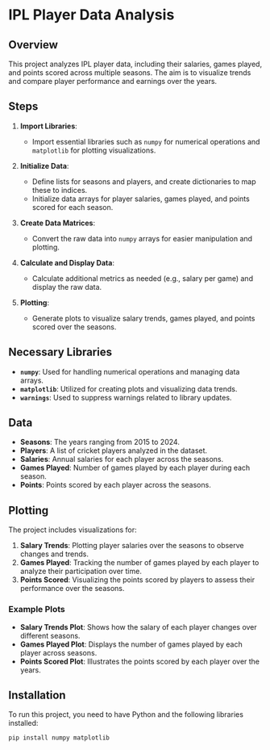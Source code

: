 # IPL Player Data Analysis

## Overview

This project analyzes IPL player data, including their salaries, games played, and points scored across multiple seasons. The aim is to visualize trends and compare player performance and earnings over the years.

## Steps

1. **Import Libraries**:
   - Import essential libraries such as `numpy` for numerical operations and `matplotlib` for plotting visualizations.

2. **Initialize Data**:
   - Define lists for seasons and players, and create dictionaries to map these to indices.
   - Initialize data arrays for player salaries, games played, and points scored for each season.

3. **Create Data Matrices**:
   - Convert the raw data into `numpy` arrays for easier manipulation and plotting.

4. **Calculate and Display Data**:
   - Calculate additional metrics as needed (e.g., salary per game) and display the raw data.

5. **Plotting**:
   - Generate plots to visualize salary trends, games played, and points scored over the seasons.

## Necessary Libraries

- **`numpy`**: Used for handling numerical operations and managing data arrays.
- **`matplotlib`**: Utilized for creating plots and visualizing data trends.
- **`warnings`**: Used to suppress warnings related to library updates.

## Data

- **Seasons**: The years ranging from 2015 to 2024.
- **Players**: A list of cricket players analyzed in the dataset.
- **Salaries**: Annual salaries for each player across the seasons.
- **Games Played**: Number of games played by each player during each season.
- **Points**: Points scored by each player across the seasons.

## Plotting

The project includes visualizations for:

1. **Salary Trends**: Plotting player salaries over the seasons to observe changes and trends.
2. **Games Played**: Tracking the number of games played by each player to analyze their participation over time.
3. **Points Scored**: Visualizing the points scored by players to assess their performance over the seasons.

### Example Plots

- **Salary Trends Plot**: Shows how the salary of each player changes over different seasons.
- **Games Played Plot**: Displays the number of games played by each player across seasons.
- **Points Scored Plot**: Illustrates the points scored by each player over the years.

## Installation

To run this project, you need to have Python and the following libraries installed:

```bash
pip install numpy matplotlib
